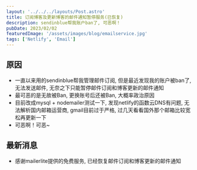 ```yaml
---
layout: '../../../layouts/Post.astro'
title: 订阅博客及更新博客的邮件通知暂停服务(已恢复)
description: sendinblue帮我账户ban了, 可恶啊！
pubDate: 2023/02/02
featuredImage: '/assets/images/blog/emailservice.jpg'
tags: ['Netlify', 'Email']
---
```


## 原因

- 一直以来用的sendinblue帮我管理邮件订阅, 但是最近发现我的账户被ban了, 无法发送邮件, 无奈之下只能暂停邮件订阅和博客更新的邮件通知
- 最可恶的是无故被Ban, 更换账号后还被Ban, 大概率政治原因
- 目前改成mysql + nodemailer测试一下, 发现netlify的函数云DNS有问题, 无法解析国内邮箱运营商, gmail目前过于严格, 过几天看看国外那个邮箱比较宽松再更新一下
- 可恶啊！可恶~

## 最新消息

- 感谢mailerlite提供的免费服务, 已经恢复邮件订阅和博客更新的邮件通知
